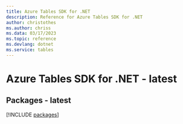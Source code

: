 ```yaml
---
title: Azure Tables SDK for .NET
description: Reference for Azure Tables SDK for .NET
author: christothes
ms.author: chriss
ms.data: 03/17/2023
ms.topic: reference
ms.devlang: dotnet
ms.service: tables
---
```

# Azure Tables SDK for .NET - latest
## Packages - latest
[!INCLUDE [packages](tables-index.md)]